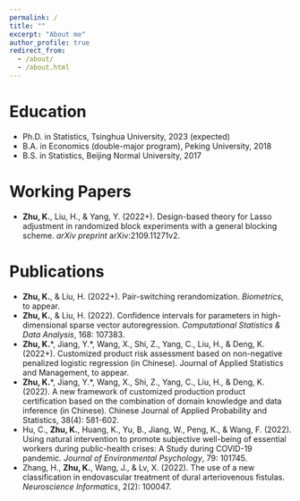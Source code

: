 ```yaml
---
permalink: /
title: ""
excerpt: "About me"
author_profile: true
redirect_from: 
  - /about/
  - /about.html
---
```


Education
======
* Ph.D. in Statistics, Tsinghua University, 2023 (expected)
* B.A. in Economics (double-major program), Peking University, 2018
* B.S. in Statistics, Beijing Normal University, 2017



**Working Papers**
======
* **Zhu, K.**, Liu, H., & Yang, Y. (2022+). Design-based theory for Lasso adjustment in randomized block experiments with a general blocking scheme. *arXiv preprint* arXiv:2109.11271v2.


Publications
======
* **Zhu, K.**, & Liu, H. (2022+). Pair-switching rerandomization. *Biometrics*, to appear.
* **Zhu, K.**, & Liu, H. (2022). Confidence intervals for parameters in high-dimensional sparse vector autoregression. *Computational Statistics & Data Analysis*, 168: 107383.
* **Zhu, K.**\*, Jiang, Y.\*, Wang, X., Shi, Z., Yang, C., Liu, H., & Deng, K. (2022+). Customized product risk assessment based on non-negative penalized logistic regression (in Chinese). Journal of Applied Statistics and Management, to appear.
* **Zhu, K.**\*, Jiang, Y.\*, Wang, X., Shi, Z., Yang, C., Liu, H., & Deng, K. (2022). A new framework of customized production product certification based on the combination of domain knowledge and data inference (in Chinese). Chinese Journal of Applied Probability and Statistics, 38(4): 581-602.
* Hu, C., **Zhu, K.**, Huang, K., Yu, B., Jiang, W., Peng, K., & Wang, F. (2022). Using natural intervention to promote subjective well-being of essential workers during public-health crises: A Study during COVID-19 pandemic. *Journal of Environmental Psychology*, 79: 101745.
* Zhang, H., **Zhu, K.**, Wang, J., & Lv, X. (2022). The use of a new classification in endovascular treatment of dural arteriovenous fistulas. *Neuroscience Informatics*, 2(2): 100047.

  

